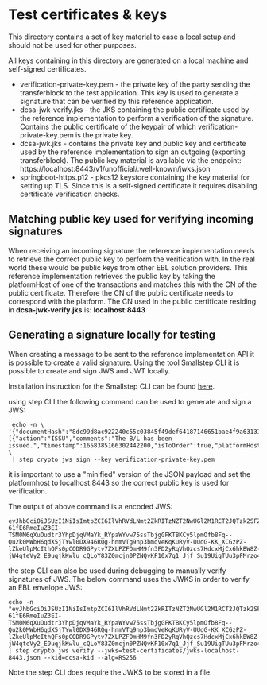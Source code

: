 # Test certificates & keys
This directory contains a set of key material to ease a local setup and should not be used for other purposes.

All keys containing in this directory are generated on a local machine and self-signed certificates.

* verification-private-key.pem - the private key of the party sending the transferblock to the test application. This key is used to generate a signature that can be verified by this reference application.
* dcsa-jwk-verify.jks - the JKS containing the public certificate used by the reference implementation to perform a verification of the signature. Contains the public certificate of the keypair of which verification-private-key.pem is the private key.
* dcsa-jwk.jks - contains the private key and public key and certificate used by the reference implementation to sign an outgoing (exporting transferblock). The public key material is available via the endpoint: https://localhost:8443/v1/unofficial/.well-known/jwks.json
* springboot-https.p12 - pkcs12 keystore containing the key material for setting up TLS. Since this is a self-signed certificate it requires disabling certificate verification checks.

## Matching public key used for verifying incoming signatures
When receiving an incoming signature the reference implementation needs to retrieve the correct public key to perform the verification with. In the real world these would be public keys from other EBL solution providers.
This reference implementation retrieves the public key by taking the platformHost of one of the transactions and matches this with the CN of the public certificate.
Therefore the CN of the public certificate needs to correspond with the platform. The CN used in the public certificate residing in **dcsa-jwk-verify.jks** is: **localhost:8443**

## Generating a signature locally for testing
When creating a message to be sent to the reference implementation API it is possible to create a valid signature.
Using the tool Smallstep CLI it is possible to create and sign JWS and JWT locally.

Installation instruction for the Smallstep CLI can be found [here](https://smallstep.com/docs/step-cli/installation).

using step CLI the following command can be used to generate and sign a JWS:
```shell
 echo -n \
'{"documentHash":"8dc99d8ac922240c55c03845f49def64187146651bae4f9a63131277cf00d9df","previousEnvelopeHash":null,"transactions":[{"action":"ISSU","comments":"The B/L has been issued.","timestamp":1658385166302442200,"isToOrder":true,"platformHost":"localhost:8443","transferee":"43549850248@localhost:8443"}]}' \
 | step crypto jws sign --key verification-private-key.pem
```
it is important to use a "minified" version of the JSON payload and set the platformhost to localhost:8443 so the correct public key is used for verification.

The output of above command is a encoded JWS:
```text
eyJhbGciOiJSUzI1NiIsImtpZCI6IlVhRVdLNmt2ZkRITzNZT2NwUGl2M1RCT2JQTzk2SFZhR2U0czFhUUxBZU0ifQ.eyJkb2N1bWVudEhhc2giOiI4ZGM5OWQ4YWM5MjIyNDBjNTVjMDM4NDVmNDlkZWY2NDE4NzE0NjY1MWJhZTRmOWE2MzEzMTI3N2NmMDBkOWRmIiwicHJldmlvdXNFbnZlbG9wZUhhc2giOm51bGwsInRyYW5zYWN0aW9ucyI6W3siYWN0aW9uIjoiSVNTVSIsImNvbW1lbnRzIjoiVGhlIEIvTCBoYXMgYmVlbiBpc3N1ZWQuIiwidGltZXN0YW1wIjoxNjU4Mzg1MTY2MzAyNDQyMjAwLCJpc1RvT3JkZXIiOnRydWUsInBsYXRmb3JtSG9zdCI6ImxvY2FsaG9zdDo4NDQzIiwidHJhbnNmZXJlZSI6IjQzNTQ5ODUwMjQ4QGxvY2FsaG9zdDo4NDQzIn1dfQ.c4SJ9-61fE6RmeIuZ3EI-TSM0M6qXuOudtr3YhpDjqVMaYk_RYpaWYvw75ssTbjgGFKTBKCy5lpmOfb8Fq--Qu2k0MWbH6qdX5jTYwl0DX946RQg-hnmVTg9np3bmqVeKqKURyV-UUdG-KK_XCGzPZ-lZkeUlpMcIthQFs0pCODR9GPytv7ZXLPZFOmHM9fn3FD2yRqVhQzcs7HdcxMjCx6hkBW8Z-jW4qteVy2_E9uqjkKwlu_cQLoY83Z0mcjn0PZNQvKF10x7q1_Jjf_Su19UigTUu3pFMrzo4iPS_jcrFoIb3TSZNSzbgAwtujSBFOufPDyEmxlx1sH0ZowMvA
```

the step CLI can also be used during debugging to manually verify signatures of JWS. The below command uses the JWKS in order to verify an EBL envelope JWS:
```shell
echo -n "eyJhbGciOiJSUzI1NiIsImtpZCI6IlVhRVdLNmt2ZkRITzNZT2NwUGl2M1RCT2JQTzk2SFZhR2U0czFhUUxBZU0ifQ.eyJkb2N1bWVudEhhc2giOiI4ZGM5OWQ4YWM5MjIyNDBjNTVjMDM4NDVmNDlkZWY2NDE4NzE0NjY1MWJhZTRmOWE2MzEzMTI3N2NmMDBkOWRmIiwicHJldmlvdXNFbnZlbG9wZUhhc2giOm51bGwsInRyYW5zYWN0aW9ucyI6W3siYWN0aW9uIjoiSVNTVSIsImNvbW1lbnRzIjoiVGhlIEIvTCBoYXMgYmVlbiBpc3N1ZWQuIiwidGltZXN0YW1wIjoxNjU4Mzg1MTY2MzAyNDQyMjAwLCJpc1RvT3JkZXIiOnRydWUsInBsYXRmb3JtSG9zdCI6ImxvY2FsaG9zdDo4NDQzIiwidHJhbnNmZXJlZSI6IjQzNTQ5ODUwMjQ4QGxvY2FsaG9zdDo4NDQzIn1dfQ.c4SJ9-61fE6RmeIuZ3EI-TSM0M6qXuOudtr3YhpDjqVMaYk_RYpaWYvw75ssTbjgGFKTBKCy5lpmOfb8Fq--Qu2k0MWbH6qdX5jTYwl0DX946RQg-hnmVTg9np3bmqVeKqKURyV-UUdG-KK_XCGzPZ-lZkeUlpMcIthQFs0pCODR9GPytv7ZXLPZFOmHM9fn3FD2yRqVhQzcs7HdcxMjCx6hkBW8Z-jW4qteVy2_E9uqjkKwlu_cQLoY83Z0mcjn0PZNQvKF10x7q1_Jjf_Su19UigTUu3pFMrzo4iPS_jcrFoIb3TSZNSzbgAwtujSBFOufPDyEmxlx1sH0ZowMvA" | step crypto jws verify --jwks=test-certificates/jwks-localhost-8443.json --kid=dcsa-kid --alg=RS256
```
Note the step CLI does require the JWKS to be stored in a file.
